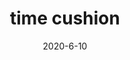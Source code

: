 ---
layout: semiterm
title: time cushion

phonetic: "[ tahym koosh-uhn ]"
ipa: "/ taɪm 'kʊʃən /"

definition: [
	{
		pos: noun,
		description: [
			{
				explanation: "An amount of time before and/or after a planned event that is to be set aside to arrange, make one's self ready for, or otherwise prepare for said event.",
				example: "But if you factor in it's time cushion, the wedding could sink about five hours out of our day."
			}
		]
	}
]

date: 2020-6-10
neologist: Shawn
---